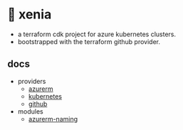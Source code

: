 # 🦊 xenia

- a terraform cdk project for azure kubernetes clusters.
- bootstrapped with the terraform github provider.

## docs

- providers
  - [azurerm](https://github.com/hashicorp/terraform-provider-azurerm)
  - [kubernetes](https://github.com/hashicorp/terraform-provider-kubernetes)
  - [github](https://github.com/integrations/terraform-provider-github)
- modules
  - [azurerm-naming](https://github.com/Azure/terraform-azurerm-naming)
